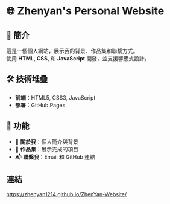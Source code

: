 # 🌐 Zhenyan's Personal Website

## 🚀 簡介  
這是一個個人網站，展示我的背景、作品集和聯繫方式。  
使用 **HTML**, **CSS**, 和 **JavaScript** 開發，並支援響應式設計。

## 🛠️ 技術堆疊  
- **前端**：HTML5, CSS3, JavaScript  
- **部署**：GitHub Pages  

## 🎯 功能  
- 📄 **關於我**：個人簡介與背景  
- 💼 **作品集**：展示完成的項目  
- 📬 **聯繫我**：Email 和 GitHub 連結

## 連結  
https://zhenyan1214.github.io/ZhenYan-Website/


